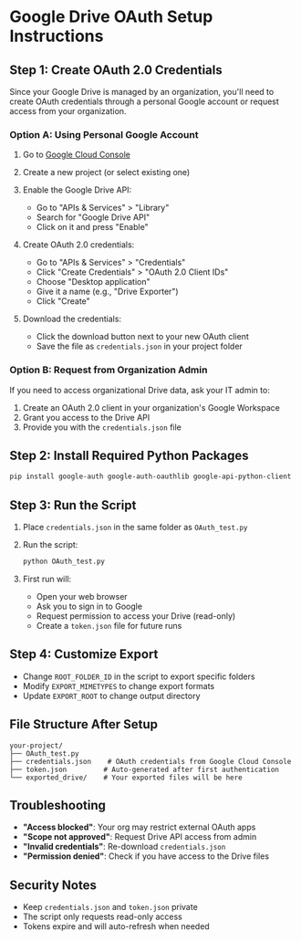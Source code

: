 # Google Drive OAuth Setup Instructions

## Step 1: Create OAuth 2.0 Credentials

Since your Google Drive is managed by an organization, you'll need to create OAuth credentials through a personal Google account or request access from your organization.

### Option A: Using Personal Google Account

1. Go to [Google Cloud Console](https://console.cloud.google.com/)
2. Create a new project (or select existing one)
3. Enable the Google Drive API:
   - Go to "APIs & Services" > "Library"
   - Search for "Google Drive API"
   - Click on it and press "Enable"

4. Create OAuth 2.0 credentials:
   - Go to "APIs & Services" > "Credentials"
   - Click "Create Credentials" > "OAuth 2.0 Client IDs"
   - Choose "Desktop application"
   - Give it a name (e.g., "Drive Exporter")
   - Click "Create"

5. Download the credentials:
   - Click the download button next to your new OAuth client
   - Save the file as `credentials.json` in your project folder

### Option B: Request from Organization Admin

If you need to access organizational Drive data, ask your IT admin to:
1. Create an OAuth 2.0 client in your organization's Google Workspace
2. Grant you access to the Drive API
3. Provide you with the `credentials.json` file

## Step 2: Install Required Python Packages

```bash
pip install google-auth google-auth-oauthlib google-api-python-client
```

## Step 3: Run the Script

1. Place `credentials.json` in the same folder as `OAuth_test.py`
2. Run the script:
   ```bash
   python OAuth_test.py
   ```

3. First run will:
   - Open your web browser
   - Ask you to sign in to Google
   - Request permission to access your Drive (read-only)
   - Create a `token.json` file for future runs

## Step 4: Customize Export

- Change `ROOT_FOLDER_ID` in the script to export specific folders
- Modify `EXPORT_MIMETYPES` to change export formats
- Update `EXPORT_ROOT` to change output directory

## File Structure After Setup

```
your-project/
├── OAuth_test.py
├── credentials.json    # OAuth credentials from Google Cloud Console
├── token.json         # Auto-generated after first authentication
└── exported_drive/    # Your exported files will be here
```

## Troubleshooting

- **"Access blocked"**: Your org may restrict external OAuth apps
- **"Scope not approved"**: Request Drive API access from admin
- **"Invalid credentials"**: Re-download `credentials.json`
- **"Permission denied"**: Check if you have access to the Drive files

## Security Notes

- Keep `credentials.json` and `token.json` private
- The script only requests read-only access
- Tokens expire and will auto-refresh when needed